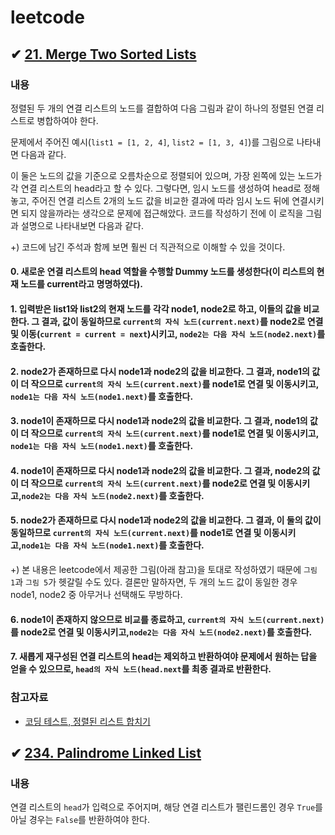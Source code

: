 # leetcode

## ✔ [21. Merge Two Sorted Lists](https://leetcode.com/problems/merge-two-sorted-lists/)

### 내용

정렬된 두 개의 연결 리스트의 노드를 결합하여 다음 그림과 같이 하나의 정렬된 연결 리스트로 병합하여야 한다.

문제에서 주어진 예시(`list1 = [1, 2, 4]`, `list2 = [1, 3, 4]`)를 그림으로 나타내면 다음과 같다.

<imgs width="600" src="/images/0_0_current.png" />

이 둘은 노드의 값을 기준으로 오름차순으로 정렬되어 있으며, 가장 왼쪽에 있는 노드가 각 연결 리스트의 head라고 할 수 있다. 그렇다면, 임시 노드를 생성하여 head로 정해놓고, 주어진 연결 리스트 2개의 노드 값을 비교한 결과에 따라 임시 노드 뒤에 연결시키면 되지 않을까라는 생각으로 문제에 접근해았다. 코드를 작성하기 전에 이 로직을 그림과 설명으로 나타내보면 다음과 같다.

+) 코드에 남긴 주석과 함께 보면 훨씬 더 직관적으로 이해할 수 있을 것이다.

#### 0. 새로운 연결 리스트의 head 역할을 수행할 Dummy 노드를 생성한다(이 리스트의 현재 노드를 current라고 명명하였다).

<imgs width="600" src="/images/0_1_dummy.png" />

#### 1. 입력받은 list1와 list2의 현재 노드를 각각 node1, node2로 하고, 이들의 값을 비교한다. 그 결과, 값이 동일하므로 `current의 자식 노드(current.next)`를 node2로 연결 및 이동(`current = current = next`)시키고, `node2는 다음 자식 노드(node2.next)`를 호출한다.

<imgs width="600" src="/images/1_link.png" />

#### 2. node2가 존재하므로 다시 node1과 node2의 값을 비교한다. 그 결과, node1의 값이 더 작으므로 `current의 자식 노드(current.next)`를 node1로 연결 및 이동시키고, `node1는 다음 자식 노드(node1.next)`를 호출한다.

<imgs width="600" src="/images/2_link.png" />

#### 3. node1이 존재하므로 다시 node1과 node2의 값을 비교한다. 그 결과, node1의 값이 더 작으므로 `current의 자식 노드(current.next)`를 node1로 연결 및 이동시키고, `node1는 다음 자식 노드(node1.next)`를 호출한다.

<imgs width="600" src="/images/3_link.png" />

#### 4. node1이 존재하므로 다시 node1과 node2의 값을 비교한다. 그 결과, node2의 값이 더 작으므로 `current의 자식 노드(current.next)`를 node2로 연결 및 이동시키고,`node2는 다음 자식 노드(node2.next)`를 호출한다.

<imgs width="600" src="/images/4_link.png" />

#### 5. node2가 존재하므로 다시 node1과 node2의 값을 비교한다. 그 결과, 이 둘의 값이 동일하므로 `current의 자식 노드(current.next)`를 node1로 연결 및 이동시키고,`node1는 다음 자식 노드(node1.next)`를 호출한다.

<imgs width="600" src="/images/5_link.png" />

+) 본 내용은 leetcode에서 제공한 그림(아래 참고)을 토대로 작성하였기 때문에 `그림 1`과 `그림 5`가 헷갈릴 수도 있다. 결론만 말하자면, 두 개의 노드 값이 동일한 경우 node1, node2 중 아무거나 선택해도 무방하다.

<imgs width="600" src="https://assets.leetcode.com/uploads/2020/10/03/merge_ex1.jpg" />

#### 6. node1이 존재하지 않으므로 비교를 종료하고, `current의 자식 노드(current.next)`를 node2로 연결 및 이동시키고,`node2는 다음 자식 노드(node2.next)`를 호출한다.

<imgs width="600" src="/images/6_link.png" />

#### 7. 새롭게 재구성된 연결 리스트의 head는 제외하고 반환하여야 문제에서 원하는 답을 얻을 수 있으므로, `head의 자식 노드(head.next`를 최종 결과로 반환한다.

<imgs width="600" src="/images/7_link.png" />

### 참고자료

- [코딩 테스트, 정렬된 리스트 합치기](https://www.youtube.com/watch?v=kYzjk6xYAYg)

## ✔ [234. Palindrome Linked List](https://leetcode.com/problems/palindrome-linked-list/)

### 내용

연결 리스트의 `head`가 입력으로 주어지며, 해당 연결 리스트가 팰린드롬인 경우 `True`를 아닐 경우는 `False`를 반환하여야 한다.

```python

```